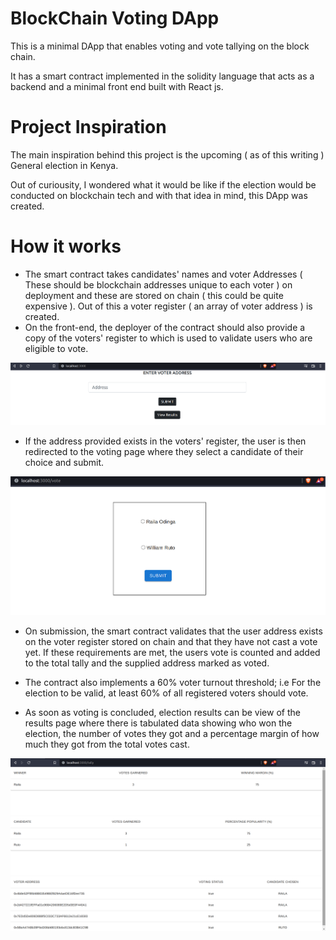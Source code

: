 # BlockChain Voting DApp

This is a minimal DApp that enables voting and vote tallying on the block chain.

It has a smart contract implemented in the solidity language that acts as a backend and a minimal front end built with React js.

# Project Inspiration

The main inspiration behind this project is the upcoming ( as of this writing ) General election in Kenya.

Out of curiousity, I wondered what it would be like if the election would be conducted on blockchain tech and with that idea in mind, this DApp was created.

# How it works

- The smart contract takes candidates' names and voter Addresses ( These should be blockchain addresses unique to each voter ) on deployment and these are stored on chain ( this could be quite expensive ). Out of this a voter register ( an array of voter address ) is created.
- On the front-end, the deployer of the contract should also provide a copy of the voters' register to which is used to validate users who are eligible to vote.

![Landing Page](https://github.com/danny-254/blockchain-voting/blob/master/front-end/public/HomePageScreenshot.png?raw=true)

- If the address provided exists in the voters' register, the user is then redirected to the voting page where they select a candidate of their choice and submit.

![Voting Page](https://github.com/danny-254/blockchain-voting/blob/master/front-end/public/VotingPageScreenshot.png?raw=true)

- On submission, the smart contract validates that the user address exists on the voter register stored on chain and that they have not cast a vote yet. If these requirements are met, the users vote is counted and added to the total tally and the supplied address marked as voted.

- The contract also implements a 60% voter turnout threshold; i.e For the election to be valid, at least 60% of all registered voters should vote.

- As soon as voting is concluded, election results can be view of the results page where there is tabulated data showing who won the election, the number of votes they got and a percentage margin of how much they got from the total votes cast.

![Results Page](https://github.com/danny-254/blockchain-voting/blob/master/front-end/public/ResultsPageScreenshot.png?raw=true)
